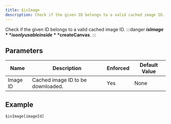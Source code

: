 ```yaml
---
title: $isImage
description: Check if the given ID belongs to a valid cached image ID.
---
```


Check if the given ID belongs to a valid cached image ID.
:::danger
**$isImage** is only usable inside **$createCanvas**.
:::
## Parameters
|   Name   |            Description            | Enforced | Default Value |
|----------|-----------------------------------|----------|---------------|
| Image ID | Cached image ID to be downloaded. | Yes      | None          |
## Example
```eats
$isImage[imageId]
```